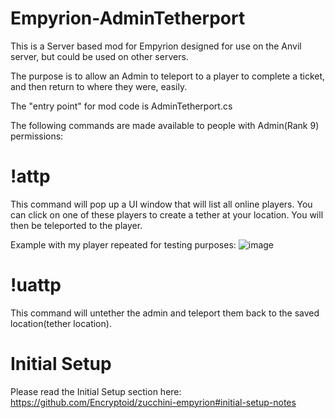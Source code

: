 # Empyrion-AdminTetherport

This is a Server based mod for Empyrion designed for use on the Anvil server, but could be used on other servers.

The purpose is to allow an Admin to teleport to a player to complete a ticket, and then return to where they were, easily.

The "entry point" for mod code is AdminTetherport.cs

The following commands are made available to people with Admin(Rank 9) permissions:

# !attp
This command will pop up a UI window that will list all online players. You can click on one of these players to create a tether at your location. You will then be teleported to the player.

Example with my player repeated for testing purposes:
![image](https://user-images.githubusercontent.com/89423557/154297229-f54eabca-4e35-4847-9865-38c6da53cd73.png)

# !uattp
This command will untether the admin and teleport them back to the saved location(tether location).

# Initial Setup
Please read the Initial Setup section here: https://github.com/Encryptoid/zucchini-empyrion#initial-setup-notes
